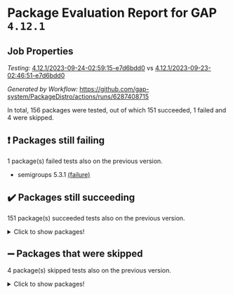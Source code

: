 # Package Evaluation Report for GAP `4.12.1`

## Job Properties

*Testing:* [4.12.1/2023-09-24-02:59:15-e7d6bdd0](https://github.com/gap-system/PackageDistro/blob/data/reports/4.12.1/2023-09-24-02:59:15-e7d6bdd0) vs [4.12.1/2023-09-23-02:46:51-e7d6bdd0](https://github.com/gap-system/PackageDistro/blob/data/reports/4.12.1/2023-09-23-02:46:51-e7d6bdd0)

*Generated by Workflow:* https://github.com/gap-system/PackageDistro/actions/runs/6287408715

In total, 156 packages were tested, out of which 151 succeeded, 1 failed and 4 were skipped.

## :exclamation: Packages still failing

1 package(s) failed tests also on the previous version.
- semigroups 5.3.1 [(failure)](https://github.com/gap-system/PackageDistro/actions/runs/6287408715/job/17072104912)

## :heavy_check_mark: Packages still succeeding

151 package(s) succeeded tests also on the previous version.
<details><summary>Click to show packages!</summary>

- 4ti2interface 2023.02-04 [(success)](https://github.com/gap-system/PackageDistro/actions/runs/6287408715/job/17072093851)
- ace 5.6.2 [(success)](https://github.com/gap-system/PackageDistro/actions/runs/6287408715/job/17072093933)
- aclib 1.3.2 [(success)](https://github.com/gap-system/PackageDistro/actions/runs/6287408715/job/17072094035)
- agt 0.3.1 [(success)](https://github.com/gap-system/PackageDistro/actions/runs/6287408715/job/17072094133)
- alnuth 3.2.1 [(success)](https://github.com/gap-system/PackageDistro/actions/runs/6287408715/job/17072094222)
- anupq 3.3.0 [(success)](https://github.com/gap-system/PackageDistro/actions/runs/6287408715/job/17072094300)
- atlasrep 2.1.7 [(success)](https://github.com/gap-system/PackageDistro/actions/runs/6287408715/job/17072094401)
- autodoc 2023.06.19 [(success)](https://github.com/gap-system/PackageDistro/actions/runs/6287408715/job/17072095691)
- automata 1.15 [(success)](https://github.com/gap-system/PackageDistro/actions/runs/6287408715/job/17072095864)
- automgrp 1.3.2 [(success)](https://github.com/gap-system/PackageDistro/actions/runs/6287408715/job/17072095984)
- autpgrp 1.11 [(success)](https://github.com/gap-system/PackageDistro/actions/runs/6287408715/job/17072096096)
- cap 2023.09-05 [(success)](https://github.com/gap-system/PackageDistro/actions/runs/6287408715/job/17072096206)
- caratinterface 2.3.5 [(success)](https://github.com/gap-system/PackageDistro/actions/runs/6287408715/job/17072096330)
- cddinterface 2022.11.01 [(success)](https://github.com/gap-system/PackageDistro/actions/runs/6287408715/job/17072096452)
- circle 1.6.6 [(success)](https://github.com/gap-system/PackageDistro/actions/runs/6287408715/job/17072096576)
- classicpres 1.22 [(success)](https://github.com/gap-system/PackageDistro/actions/runs/6287408715/job/17072096696)
- cohomolo 1.6.11 [(success)](https://github.com/gap-system/PackageDistro/actions/runs/6287408715/job/17072096794)
- congruence 1.2.5 [(success)](https://github.com/gap-system/PackageDistro/actions/runs/6287408715/job/17072096888)
- corelg 1.56 [(success)](https://github.com/gap-system/PackageDistro/actions/runs/6287408715/job/17072096976)
- crime 1.6 [(success)](https://github.com/gap-system/PackageDistro/actions/runs/6287408715/job/17072097055)
- crisp 1.4.6 [(success)](https://github.com/gap-system/PackageDistro/actions/runs/6287408715/job/17072097131)
- crypting 0.10.4 [(success)](https://github.com/gap-system/PackageDistro/actions/runs/6287408715/job/17072097190)
- cryst 4.1.26 [(success)](https://github.com/gap-system/PackageDistro/actions/runs/6287408715/job/17072097256)
- crystcat 1.1.10 [(success)](https://github.com/gap-system/PackageDistro/actions/runs/6287408715/job/17072097330)
- ctbllib 1.3.6 [(success)](https://github.com/gap-system/PackageDistro/actions/runs/6287408715/job/17072097392)
- cubefree 1.19 [(success)](https://github.com/gap-system/PackageDistro/actions/runs/6287408715/job/17072097464)
- curlinterface 2.3.2 [(success)](https://github.com/gap-system/PackageDistro/actions/runs/6287408715/job/17072097510)
- cvec 2.8.1 [(success)](https://github.com/gap-system/PackageDistro/actions/runs/6287408715/job/17072097575)
- datastructures 0.3.0 [(success)](https://github.com/gap-system/PackageDistro/actions/runs/6287408715/job/17072097636)
- deepthought 1.0.6 [(success)](https://github.com/gap-system/PackageDistro/actions/runs/6287408715/job/17072097696)
- design 1.8 [(success)](https://github.com/gap-system/PackageDistro/actions/runs/6287408715/job/17072097744)
- difsets 2.3.1 [(success)](https://github.com/gap-system/PackageDistro/actions/runs/6287408715/job/17072097804)
- digraphs 1.6.3 [(success)](https://github.com/gap-system/PackageDistro/actions/runs/6287408715/job/17072097860)
- edim 1.3.7 [(success)](https://github.com/gap-system/PackageDistro/actions/runs/6287408715/job/17072097908)
- example 4.3.4 [(success)](https://github.com/gap-system/PackageDistro/actions/runs/6287408715/job/17072097964)
- examplesforhomalg 2023.08-02 [(success)](https://github.com/gap-system/PackageDistro/actions/runs/6287408715/job/17072098017)
- factint 1.6.3 [(success)](https://github.com/gap-system/PackageDistro/actions/runs/6287408715/job/17072098073)
- ferret 1.0.9 [(success)](https://github.com/gap-system/PackageDistro/actions/runs/6287408715/job/17072098126)
- fga 1.5.0 [(success)](https://github.com/gap-system/PackageDistro/actions/runs/6287408715/job/17072098173)
- fining 1.5.6 [(success)](https://github.com/gap-system/PackageDistro/actions/runs/6287408715/job/17072098216)
- float 1.0.3 [(success)](https://github.com/gap-system/PackageDistro/actions/runs/6287408715/job/17072098277)
- format 1.4.3 [(success)](https://github.com/gap-system/PackageDistro/actions/runs/6287408715/job/17072098327)
- forms 1.2.9 [(success)](https://github.com/gap-system/PackageDistro/actions/runs/6287408715/job/17072098381)
- fplsa 1.2.6 [(success)](https://github.com/gap-system/PackageDistro/actions/runs/6287408715/job/17072098431)
- fr 2.4.12 [(success)](https://github.com/gap-system/PackageDistro/actions/runs/6287408715/job/17072098503)
- francy 2.0.3 [(success)](https://github.com/gap-system/PackageDistro/actions/runs/6287408715/job/17072098565)
- fwtree 1.3 [(success)](https://github.com/gap-system/PackageDistro/actions/runs/6287408715/job/17072098622)
- gapdoc 1.6.6 [(success)](https://github.com/gap-system/PackageDistro/actions/runs/6287408715/job/17072098683)
- gauss 2023.02-04 [(success)](https://github.com/gap-system/PackageDistro/actions/runs/6287408715/job/17072098742)
- gaussforhomalg 2023.08-01 [(success)](https://github.com/gap-system/PackageDistro/actions/runs/6287408715/job/17072098796)
- gbnp 1.0.5 [(success)](https://github.com/gap-system/PackageDistro/actions/runs/6287408715/job/17072098863)
- generalizedmorphismsforcap 2023.08-02 [(success)](https://github.com/gap-system/PackageDistro/actions/runs/6287408715/job/17072098918)
- genss 1.6.8 [(success)](https://github.com/gap-system/PackageDistro/actions/runs/6287408715/job/17072098976)
- gradedmodules 2023.08-01 [(success)](https://github.com/gap-system/PackageDistro/actions/runs/6287408715/job/17072099022)
- gradedringforhomalg 2023.08-01 [(success)](https://github.com/gap-system/PackageDistro/actions/runs/6287408715/job/17072099078)
- grape 4.9.0 [(success)](https://github.com/gap-system/PackageDistro/actions/runs/6287408715/job/17072099151)
- groupoids 1.73 [(success)](https://github.com/gap-system/PackageDistro/actions/runs/6287408715/job/17072099243)
- grpconst 2.6.4 [(success)](https://github.com/gap-system/PackageDistro/actions/runs/6287408715/job/17072099297)
- guarana 0.96.3 [(success)](https://github.com/gap-system/PackageDistro/actions/runs/6287408715/job/17072099371)
- guava 3.18 [(success)](https://github.com/gap-system/PackageDistro/actions/runs/6287408715/job/17072099441)
- hap 1.58 [(success)](https://github.com/gap-system/PackageDistro/actions/runs/6287408715/job/17072099522)
- hapcryst 0.1.15 [(success)](https://github.com/gap-system/PackageDistro/actions/runs/6287408715/job/17072099599)
- hecke 1.5.3 [(success)](https://github.com/gap-system/PackageDistro/actions/runs/6287408715/job/17072099683)
- help 3.5 [(success)](https://github.com/gap-system/PackageDistro/actions/runs/6287408715/job/17072099758)
- homalg 2023.08-02 [(success)](https://github.com/gap-system/PackageDistro/actions/runs/6287408715/job/17072099821)
- homalgtocas 2023.08-01 [(success)](https://github.com/gap-system/PackageDistro/actions/runs/6287408715/job/17072099891)
- idrel 2.45 [(success)](https://github.com/gap-system/PackageDistro/actions/runs/6287408715/job/17072099955)
- images 1.3.1 [(success)](https://github.com/gap-system/PackageDistro/actions/runs/6287408715/job/17072100005)
- intpic 0.3.0 [(success)](https://github.com/gap-system/PackageDistro/actions/runs/6287408715/job/17072100072)
- io 4.8.1 [(success)](https://github.com/gap-system/PackageDistro/actions/runs/6287408715/job/17072100127)
- io_forhomalg 2023.02-04 [(success)](https://github.com/gap-system/PackageDistro/actions/runs/6287408715/job/17072100194)
- irredsol 1.4.4 [(success)](https://github.com/gap-system/PackageDistro/actions/runs/6287408715/job/17072100250)
- json 2.1.1 [(success)](https://github.com/gap-system/PackageDistro/actions/runs/6287408715/job/17072100320)
- jupyterkernel 1.5.0 [(success)](https://github.com/gap-system/PackageDistro/actions/runs/6287408715/job/17072100395)
- jupyterviz 1.5.6 [(success)](https://github.com/gap-system/PackageDistro/actions/runs/6287408715/job/17072100465)
- kan 1.36 [(success)](https://github.com/gap-system/PackageDistro/actions/runs/6287408715/job/17072100538)
- kbmag 1.5.11 [(success)](https://github.com/gap-system/PackageDistro/actions/runs/6287408715/job/17072100630)
- laguna 3.9.6 [(success)](https://github.com/gap-system/PackageDistro/actions/runs/6287408715/job/17072100710)
- liealgdb 2.2.1 [(success)](https://github.com/gap-system/PackageDistro/actions/runs/6287408715/job/17072100771)
- liepring 2.8 [(success)](https://github.com/gap-system/PackageDistro/actions/runs/6287408715/job/17072100831)
- liering 2.4.2 [(success)](https://github.com/gap-system/PackageDistro/actions/runs/6287408715/job/17072100917)
- linearalgebraforcap 2023.09-01 [(success)](https://github.com/gap-system/PackageDistro/actions/runs/6287408715/job/17072100988)
- localizeringforhomalg 2023.08-02 [(success)](https://github.com/gap-system/PackageDistro/actions/runs/6287408715/job/17072101083)
- loops 3.4.3 [(success)](https://github.com/gap-system/PackageDistro/actions/runs/6287408715/job/17072101179)
- lpres 1.0.3 [(success)](https://github.com/gap-system/PackageDistro/actions/runs/6287408715/job/17072101283)
- majoranaalgebras 1.5.1 [(success)](https://github.com/gap-system/PackageDistro/actions/runs/6287408715/job/17072101384)
- mapclass 1.4.6 [(success)](https://github.com/gap-system/PackageDistro/actions/runs/6287408715/job/17072101465)
- matgrp 0.70 [(success)](https://github.com/gap-system/PackageDistro/actions/runs/6287408715/job/17072101566)
- matricesforhomalg 2023.08-02 [(success)](https://github.com/gap-system/PackageDistro/actions/runs/6287408715/job/17072101666)
- modisom 2.5.4 [(success)](https://github.com/gap-system/PackageDistro/actions/runs/6287408715/job/17072101808)
- modulepresentationsforcap 2023.09-01 [(success)](https://github.com/gap-system/PackageDistro/actions/runs/6287408715/job/17072101948)
- modules 2023.08-02 [(success)](https://github.com/gap-system/PackageDistro/actions/runs/6287408715/job/17072102063)
- monoidalcategories 2023.08-11 [(success)](https://github.com/gap-system/PackageDistro/actions/runs/6287408715/job/17072102182)
- nconvex 2022.09-01 [(success)](https://github.com/gap-system/PackageDistro/actions/runs/6287408715/job/17072102296)
- nilmat 1.4.2 [(success)](https://github.com/gap-system/PackageDistro/actions/runs/6287408715/job/17072102397)
- nock 1.5 [(success)](https://github.com/gap-system/PackageDistro/actions/runs/6287408715/job/17072102481)
- normalizinterface 1.3.6 [(success)](https://github.com/gap-system/PackageDistro/actions/runs/6287408715/job/17072102569)
- nq 2.5.10 [(success)](https://github.com/gap-system/PackageDistro/actions/runs/6287408715/job/17072102661)
- numericalsgps 1.3.1 [(success)](https://github.com/gap-system/PackageDistro/actions/runs/6287408715/job/17072102756)
- openmath 11.5.3 [(success)](https://github.com/gap-system/PackageDistro/actions/runs/6287408715/job/17072102864)
- orb 4.9.0 [(success)](https://github.com/gap-system/PackageDistro/actions/runs/6287408715/job/17072102989)
- packagemanager 1.4.1 [(success)](https://github.com/gap-system/PackageDistro/actions/runs/6287408715/job/17072103085)
- patternclass 2.4.3 [(success)](https://github.com/gap-system/PackageDistro/actions/runs/6287408715/job/17072103221)
- permut 2.0.4 [(success)](https://github.com/gap-system/PackageDistro/actions/runs/6287408715/job/17072103323)
- polenta 1.3.10 [(success)](https://github.com/gap-system/PackageDistro/actions/runs/6287408715/job/17072103425)
- polymaking 0.8.6 [(success)](https://github.com/gap-system/PackageDistro/actions/runs/6287408715/job/17072103551)
- primgrp 3.4.4 [(success)](https://github.com/gap-system/PackageDistro/actions/runs/6287408715/job/17072103682)
- profiling 2.5.4 [(success)](https://github.com/gap-system/PackageDistro/actions/runs/6287408715/job/17072103780)
- qpa 1.34 [(success)](https://github.com/gap-system/PackageDistro/actions/runs/6287408715/job/17072103893)
- quagroup 1.8.3 [(success)](https://github.com/gap-system/PackageDistro/actions/runs/6287408715/job/17072104008)
- radiroot 2.9 [(success)](https://github.com/gap-system/PackageDistro/actions/runs/6287408715/job/17072104127)
- rcwa 4.7.1 [(success)](https://github.com/gap-system/PackageDistro/actions/runs/6287408715/job/17072104262)
- rds 1.8 [(success)](https://github.com/gap-system/PackageDistro/actions/runs/6287408715/job/17072104368)
- recog 1.4.2 [(success)](https://github.com/gap-system/PackageDistro/actions/runs/6287408715/job/17072104458)
- repndecomp 1.3.0 [(success)](https://github.com/gap-system/PackageDistro/actions/runs/6287408715/job/17072104531)
- repsn 3.1.1 [(success)](https://github.com/gap-system/PackageDistro/actions/runs/6287408715/job/17072104615)
- resclasses 4.7.3 [(success)](https://github.com/gap-system/PackageDistro/actions/runs/6287408715/job/17072104664)
- ringsforhomalg 2023.08-02 [(success)](https://github.com/gap-system/PackageDistro/actions/runs/6287408715/job/17072104744)
- sco 2023.08-01 [(success)](https://github.com/gap-system/PackageDistro/actions/runs/6287408715/job/17072104796)
- scscp 2.4.1 [(success)](https://github.com/gap-system/PackageDistro/actions/runs/6287408715/job/17072104857)
- sglppow 2.3 [(success)](https://github.com/gap-system/PackageDistro/actions/runs/6287408715/job/17072104974)
- sgpviz 0.999.5 [(success)](https://github.com/gap-system/PackageDistro/actions/runs/6287408715/job/17072105038)
- simpcomp 2.1.14 [(success)](https://github.com/gap-system/PackageDistro/actions/runs/6287408715/job/17072105102)
- singular 2023.02.09 [(success)](https://github.com/gap-system/PackageDistro/actions/runs/6287408715/job/17072105170)
- sl2reps 1.1 [(success)](https://github.com/gap-system/PackageDistro/actions/runs/6287408715/job/17072105222)
- sla 1.5.3 [(success)](https://github.com/gap-system/PackageDistro/actions/runs/6287408715/job/17072105297)
- smallgrp 1.5.3 [(success)](https://github.com/gap-system/PackageDistro/actions/runs/6287408715/job/17072105347)
- smallsemi 0.6.13 [(success)](https://github.com/gap-system/PackageDistro/actions/runs/6287408715/job/17072105417)
- sonata 2.9.6 [(success)](https://github.com/gap-system/PackageDistro/actions/runs/6287408715/job/17072105474)
- sophus 1.27 [(success)](https://github.com/gap-system/PackageDistro/actions/runs/6287408715/job/17072105520)
- sotgrps 1.2 [(success)](https://github.com/gap-system/PackageDistro/actions/runs/6287408715/job/17072105574)
- spinsym 1.5.2 [(success)](https://github.com/gap-system/PackageDistro/actions/runs/6287408715/job/17072105630)
- standardff 1.0 [(success)](https://github.com/gap-system/PackageDistro/actions/runs/6287408715/job/17072105687)
- symbcompcc 1.3.2 [(success)](https://github.com/gap-system/PackageDistro/actions/runs/6287408715/job/17072105747)
- thelma 1.3 [(success)](https://github.com/gap-system/PackageDistro/actions/runs/6287408715/job/17072105803)
- tomlib 1.2.9 [(success)](https://github.com/gap-system/PackageDistro/actions/runs/6287408715/job/17072105858)
- toolsforhomalg 2023.07-01 [(success)](https://github.com/gap-system/PackageDistro/actions/runs/6287408715/job/17072105941)
- toric 1.9.5 [(success)](https://github.com/gap-system/PackageDistro/actions/runs/6287408715/job/17072105998)
- toricvarieties 2022.07.13 [(success)](https://github.com/gap-system/PackageDistro/actions/runs/6287408715/job/17072106056)
- transgrp 3.6.4 [(success)](https://github.com/gap-system/PackageDistro/actions/runs/6287408715/job/17072106109)
- ugaly 4.1.3 [(success)](https://github.com/gap-system/PackageDistro/actions/runs/6287408715/job/17072106162)
- unipot 1.5 [(success)](https://github.com/gap-system/PackageDistro/actions/runs/6287408715/job/17072106264)
- unitlib 4.2.0 [(success)](https://github.com/gap-system/PackageDistro/actions/runs/6287408715/job/17072106419)
- utils 0.84 [(success)](https://github.com/gap-system/PackageDistro/actions/runs/6287408715/job/17072106476)
- uuid 0.7 [(success)](https://github.com/gap-system/PackageDistro/actions/runs/6287408715/job/17072106536)
- walrus 0.9991 [(success)](https://github.com/gap-system/PackageDistro/actions/runs/6287408715/job/17072106589)
- wedderga 4.10.4 [(success)](https://github.com/gap-system/PackageDistro/actions/runs/6287408715/job/17072106641)
- xmod 2.91 [(success)](https://github.com/gap-system/PackageDistro/actions/runs/6287408715/job/17072106713)
- xmodalg 1.23 [(success)](https://github.com/gap-system/PackageDistro/actions/runs/6287408715/job/17072106758)
- yangbaxter 0.10.3 [(success)](https://github.com/gap-system/PackageDistro/actions/runs/6287408715/job/17072106813)
- zeromqinterface 0.14 [(success)](https://github.com/gap-system/PackageDistro/actions/runs/6287408715/job/17072106874)
</details>

## :heavy_minus_sign: Packages that were skipped

4 package(s) skipped tests also on the previous version.
<details><summary>Click to show packages!</summary>

- browse 1.8.21 [(skipped)](https://github.com/gap-system/PackageDistro/actions/runs/6287408715/job/17071832110)
- itc 1.5.1 [(skipped)](https://github.com/gap-system/PackageDistro/actions/runs/6287408715/job/17071832110)
- polycyclic 2.16 [(skipped)](https://github.com/gap-system/PackageDistro/actions/runs/6287408715/job/17071832110)
- xgap 4.31 [(skipped)](https://github.com/gap-system/PackageDistro/actions/runs/6287408715/job/17071832110)
</details>

